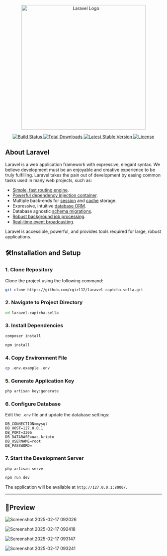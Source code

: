 <p align="center">
  <a href="https://laravel.com" target="_blank">
    <img src="https://raw.githubusercontent.com/laravel/art/master/logo-lockup/5%20SVG/2%20CMYK/1%20Full%20Color/laravel-logolockup-cmyk-red.svg" width="400" alt="Laravel Logo">
  </a>
</p>

<p align="center">
  <a href="https://github.com/laravel/framework/actions">
    <img src="https://github.com/laravel/framework/workflows/tests/badge.svg" alt="Build Status">
  </a>
  <a href="https://packagist.org/packages/laravel/framework">
    <img src="https://img.shields.io/packagist/dt/laravel/framework" alt="Total Downloads">
  </a>
  <a href="https://packagist.org/packages/laravel/framework">
    <img src="https://img.shields.io/packagist/v/laravel/framework" alt="Latest Stable Version">
  </a>
  <a href="https://packagist.org/packages/laravel/framework">
    <img src="https://img.shields.io/packagist/l/laravel/framework" alt="License">
  </a>
</p>

## About Laravel

Laravel is a web application framework with expressive, elegant syntax. We believe development must be an enjoyable and creative experience to be truly fulfilling. Laravel takes the pain out of development by easing common tasks used in many web projects, such as:

- [Simple, fast routing engine](https://laravel.com/docs/routing).
- [Powerful dependency injection container](https://laravel.com/docs/container).
- Multiple back-ends for [session](https://laravel.com/docs/session) and [cache](https://laravel.com/docs/cache) storage.
- Expressive, intuitive [database ORM](https://laravel.com/docs/eloquent).
- Database agnostic [schema migrations](https://laravel.com/docs/migrations).
- [Robust background job processing](https://laravel.com/docs/queues).
- [Real-time event broadcasting](https://laravel.com/docs/broadcasting).

Laravel is accessible, powerful, and provides tools required for large, robust applications.

## 🛠️Installation and Setup

### 1. Clone Repository
Clone the project using the following command:

```sh
git clone https://github.com/cgirl12/laravel-captcha-sella.git
```

### 2. Navigate to Project Directory

```sh
cd laravel-captcha-sella
```

### 3. Install Dependencies

```sh
composer install
```
```sh
npm install
```

### 4. Copy Environment File

```sh
cp .env.example .env
```

### 5. Generate Application Key

```sh
php artisan key:generate
```

### 6. Configure Database
Edit the `.env` file and update the database settings:

```
DB_CONNECTION=mysql
DB_HOST=127.0.0.1
DB_PORT=3306
DB_DATABASE=uas-kripto
DB_USERNAME=root
DB_PASSWORD=
```

### 7. Start the Development Server

```sh
php artisan serve
```
```sh
npm run dev
```

The application will be available at `http://127.0.0.1:8000/`.

---

## 🚀Preview

![Screenshot 2025-02-17 092026](https://github.com/user-attachments/assets/c9af7d62-d35f-46be-a0e6-d08a132df7f1)

![Screenshot 2025-02-17 092418](https://github.com/user-attachments/assets/c01a213c-5f92-4d4e-964a-f10575d25c97)

![Screenshot 2025-02-17 093147](https://github.com/user-attachments/assets/e23c3ead-aadb-4961-92c7-f2e4d5e27e51)

![Screenshot 2025-02-17 093241](https://github.com/user-attachments/assets/b547d5a5-5fc2-4bd2-b074-e782edd949a4)
